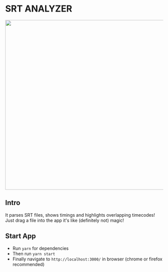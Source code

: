# SRT ANALYZER

<img width="540" src="https://user-images.githubusercontent.com/19621102/126464709-6c734be0-793e-4a7b-b5b7-fb6380dff8b2.png" />

## Intro

It parses SRT files, shows timings and highlights overlapping timecodes! Just drag a file into the app it's like (definitely not) magic!

## Start App
- Run `yarn` for dependencies
- Then run `yarn start`
- Finally navigate to `http://localhost:3000/` in browser (chrome or firefox recommended)
